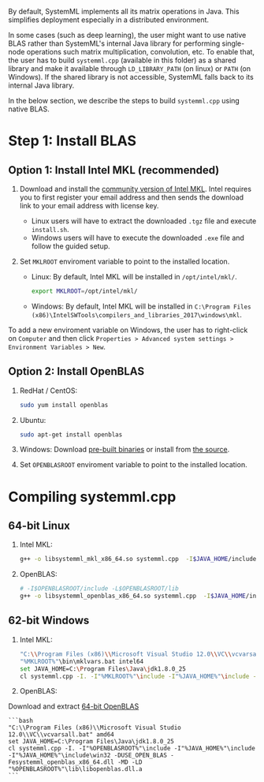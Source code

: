 <!--
{% comment %}
Licensed to the Apache Software Foundation (ASF) under one or more
contributor license agreements.  See the NOTICE file distributed with
this work for additional information regarding copyright ownership.
The ASF licenses this file to you under the Apache License, Version 2.0
(the "License"); you may not use this file except in compliance with
the License.  You may obtain a copy of the License at

http://www.apache.org/licenses/LICENSE-2.0

Unless required by applicable law or agreed to in writing, software
distributed under the License is distributed on an "AS IS" BASIS,
WITHOUT WARRANTIES OR CONDITIONS OF ANY KIND, either express or implied.
See the License for the specific language governing permissions and
limitations under the License.
{% endcomment %}
-->


By default, SystemML implements all its matrix operations in Java.
This simplifies deployment especially in a distributed environment.

In some cases (such as deep learning), the user might want to use native BLAS
rather than SystemML's internal Java library for performing single-node
operations such matrix multiplication, convolution, etc.
To enable that, the user has to build `systemml.cpp` (available in this folder)
as a shared library and make it available through `LD_LIBRARY_PATH` (on linux)
or `PATH` (on Windows). If the shared library is not accessible, SystemML
falls back to its internal Java library.

In the below section, we describe the steps to build `systemml.cpp` using native BLAS.

# Step 1: Install BLAS

## Option 1: Install Intel MKL (recommended)

1. Download and install the [community version of Intel MKL](https://software.intel.com/sites/campaigns/nest/).
Intel requires you to first register your email address and then sends the download link to your email address
with license key.

	* Linux users will have to extract the downloaded `.tgz` file and execute `install.sh`.
	* Windows users will have to execute the downloaded `.exe` file and follow the guided setup.

2. Set `MKLROOT` enviroment variable to point to the installed location.

	* Linux: By default, Intel MKL will be installed in `/opt/intel/mkl/`.
	 
		```bash
		export MKLROOT=/opt/intel/mkl/
		```
	
	* Windows: By default, Intel MKL will be installed in `C:\Program Files (x86)\IntelSWTools\compilers_and_libraries_2017\windows\mkl`.
	
To add a new enviroment variable on Windows, the user has to right-click on `Computer` and then click `Properties > Advanced system settings > Environment Variables > New`.
	
## Option 2: Install OpenBLAS  

1. RedHat / CentOS:
	```bash
	sudo yum install openblas
	``` 

2. Ubuntu:
	```bash
	sudo apt-get install openblas
	``` 

3. Windows:
Download [pre-built binaries](https://sourceforge.net/projects/openblas/) or install from [the source](https://github.com/xianyi/OpenBLAS).

4. Set `OPENBLASROOT` enviroment variable to point to the installed location.

# Compiling systemml.cpp

## 64-bit Linux 

1. Intel MKL:
	
	```bash
	g++ -o libsystemml_mkl_x86_64.so systemml.cpp  -I$JAVA_HOME/include -I$MKLROOT/include -I$JAVA_HOME/include/linux -lmkl_rt -lpthread -lm -ldl -L$MKLROOT/lib/intel64 -m64 -Wl,--no-as-needed -fopenmp -O3 -shared -fPIC
	```

2. OpenBLAS:

	```bash
	# -I$OPENBLASROOT/include -L$OPENBLASROOT/lib 
	g++ -o libsystemml_openblas_x86_64.so systemml.cpp  -I$JAVA_HOME/include  -I$JAVA_HOME/include/linux -lopenblas -lpthread -lm -ldl -DUSE_OPEN_BLAS -fopenmp -O3 -shared -fPIC
	```

## 62-bit Windows

1. Intel MKL:
	
	```bash
	"C:\\Program Files (x86)\\Microsoft Visual Studio 12.0\\VC\\vcvarsall.bat" amd64
	"%MKLROOT%"\bin\mklvars.bat intel64
	set JAVA_HOME=C:\Program Files\Java\jdk1.8.0_25
	cl systemml.cpp -I. -I"%MKLROOT%"\include -I"%JAVA_HOME%"\include -I"%JAVA_HOME%"\include\win32 -Fesystemml_mkl_x86_64.dll -MD -LD  "%MKLROOT%"\lib\intel64_win\mkl_intel_thread_dll.lib "%MKLROOT%"\lib\intel64_win\mkl_core_dll.lib "%MKLROOT%"\lib\intel64_win\mkl_intel_lp64_dll.lib
	```


2. OpenBLAS:
	
Download and extract [64-bit OpenBLAS](https://sourceforge.net/projects/openblas/files/v0.2.19/OpenBLAS-v0.2.19-Win64-int32.zip/download)

	```bash
	"C:\\Program Files (x86)\\Microsoft Visual Studio 12.0\\VC\\vcvarsall.bat" amd64
	set JAVA_HOME=C:\Program Files\Java\jdk1.8.0_25
	cl systemml.cpp -I. -I"%OPENBLASROOT%"\include -I"%JAVA_HOME%"\include -I"%JAVA_HOME%"\include\win32 -DUSE_OPEN_BLAS -Fesystemml_openblas_x86_64.dll -MD -LD "%OPENBLASROOT%"\lib\libopenblas.dll.a 
	```
	